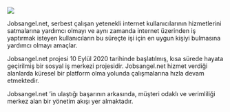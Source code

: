 ![](https://i.ibb.co/F4kCgm9/template-jobsangel.png)

Jobsangel.net, serbest çalışan yetenekli internet kullanıcılarının hizmetlerini satmalarına yardımcı olmayı ve aynı zamanda internet üzerinden iş yaptırmak isteyen kullanıcıların bu süreçte işi için en uygun kişiyi bulmasına yardımcı olmayı amaçlar.

Jobsangel.net projesi 10 Eylül 2020 tarihinde başlatılmış, kısa sürede hayata geçirilmiş bir sosyal iş merkezi projesidir. Jobsangel.net hizmet verdiği alanlarda küresel bir platform olma yolunda çalışmalarına hızla devam etmektedir.

Jobsangel.net ’in ulaştığı başarının arkasında, müşteri odaklı ve verimliliği merkez alan bir yönetim akışı yer almaktadır.
